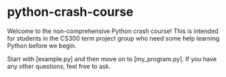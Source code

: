 # python-crash-course
Welcome to the non-comprehensive Python crash course! This is intended for students in the CS300 term project group who need some help learning Python before we begin.

Start with [example.py] and then move on to [my_program.py]. If you have any other questions, feel free to ask.
